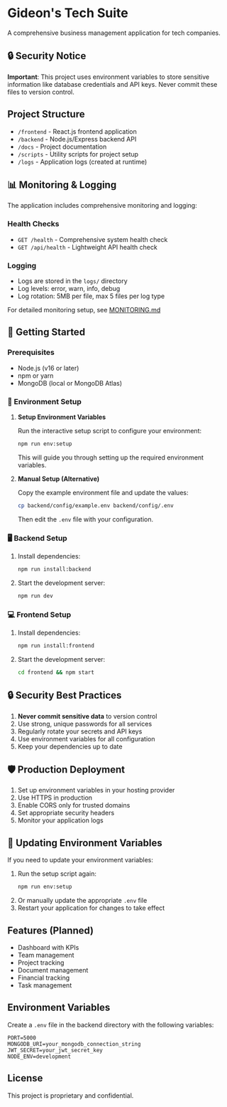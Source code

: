# Gideon's Tech Suite

A comprehensive business management application for tech companies.

## 🔒 Security Notice

**Important**: This project uses environment variables to store sensitive information like database credentials and API keys. Never commit these files to version control.

## Project Structure

- `/frontend` - React.js frontend application
- `/backend` - Node.js/Express backend API
- `/docs` - Project documentation
- `/scripts` - Utility scripts for project setup
- `/logs` - Application logs (created at runtime)

## 📊 Monitoring & Logging

The application includes comprehensive monitoring and logging:

### Health Checks
- `GET /health` - Comprehensive system health check
- `GET /api/health` - Lightweight API health check

### Logging
- Logs are stored in the `logs/` directory
- Log levels: error, warn, info, debug
- Log rotation: 5MB per file, max 5 files per log type

For detailed monitoring setup, see [MONITORING.md](MONITORING.md)

## 🚀 Getting Started

### Prerequisites

- Node.js (v16 or later)
- npm or yarn
- MongoDB (local or MongoDB Atlas)

### 🔧 Environment Setup

1. **Setup Environment Variables**

   Run the interactive setup script to configure your environment:
   ```bash
   npm run env:setup
   ```
   This will guide you through setting up the required environment variables.

2. **Manual Setup (Alternative)**
   
   Copy the example environment file and update the values:
   ```bash
   cp backend/config/example.env backend/config/.env
   ```
   Then edit the `.env` file with your configuration.

### 🖥️ Backend Setup

1. Install dependencies:
   ```bash
   npm run install:backend
   ```

2. Start the development server:
   ```bash
   npm run dev
   ```

### 💻 Frontend Setup

1. Install dependencies:
   ```bash
   npm run install:frontend
   ```

2. Start the development server:
   ```bash
   cd frontend && npm start
   ```

## 🔒 Security Best Practices

1. **Never commit sensitive data** to version control
2. Use strong, unique passwords for all services
3. Regularly rotate your secrets and API keys
4. Use environment variables for all configuration
5. Keep your dependencies up to date

## 🛡️ Production Deployment

1. Set up environment variables in your hosting provider
2. Use HTTPS in production
3. Enable CORS only for trusted domains
4. Set appropriate security headers
5. Monitor your application logs

## 🔄 Updating Environment Variables

If you need to update your environment variables:

1. Run the setup script again:
   ```bash
   npm run env:setup
   ```
2. Or manually update the appropriate `.env` file
3. Restart your application for changes to take effect

## Features (Planned)

- Dashboard with KPIs
- Team management
- Project tracking
- Document management
- Financial tracking
- Task management

## Environment Variables

Create a `.env` file in the backend directory with the following variables:

```
PORT=5000
MONGODB_URI=your_mongodb_connection_string
JWT_SECRET=your_jwt_secret_key
NODE_ENV=development
```

## License

This project is proprietary and confidential.
